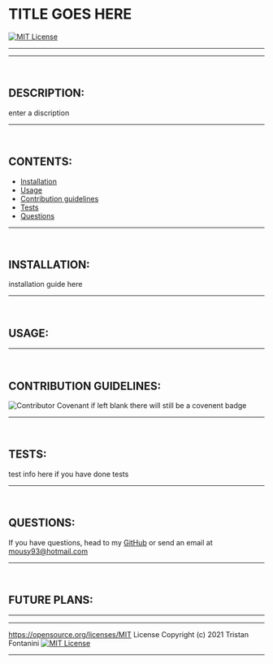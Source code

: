 # TITLE GOES HERE 
  
  [![MIT License](https://img.shields.io/badge/MIT-Licence-yellow)](https://opensource.org/licenses/MIT)

--- 
--- 

<br>

## DESCRIPTION: 
enter a discription



---

<br>

## CONTENTS:
* [Installation](#INSTALLATION:)
* [Usage](#USAGE:)
* [Contribution guidelines](#CONTRIBUTION-GUIDELINES:)
* [Tests](#TESTS:)
* [Questions](#QUESTIONS:)



---

<br>

## INSTALLATION:

installation guide here 


---

<br>

## USAGE: 





---

<br>

## CONTRIBUTION GUIDELINES:


![Contributor Covenant](https://img.shields.io/badge/Contributor%20Covenant-2.0-4baaaa.svg)
if left blank there will still be a covenent badge 



---

<br>

## TESTS:

test info here if you have done tests



---

<br>

## QUESTIONS: 
If you have questions, head to my [GitHub](https://github.com/Twistedmouse) 
or send an email at mousy93@hotmail.com




---

<br>

## FUTURE PLANS:




---
---

https://opensource.org/licenses/MIT License
Copyright (c) 2021 Tristan Fontanini
[![MIT License](https://img.shields.io/badge/MIT-Licence-yellow)](https://opensource.org/licenses/MIT)


---


